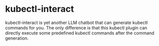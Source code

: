 # kubectl-interact

kubectl-interact is yet another LLM chatbot that can generate kubectl commands for you. The only difference is that this kubectl plugin can directly execute some predefined kubectl commands after the command generation.
